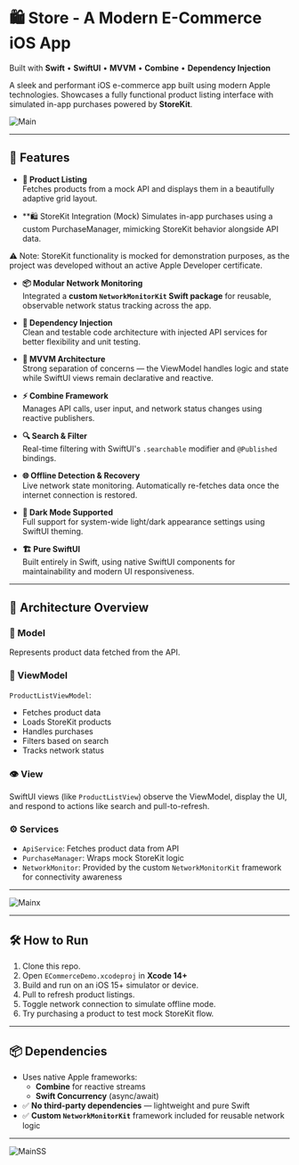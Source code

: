 # 🛍️ Store - A Modern E-Commerce iOS App  
Built with **Swift** • **SwiftUI** • **MVVM** • **Combine** • **Dependency Injection**

A sleek and performant iOS e-commerce app built using modern Apple technologies. Showcases a fully functional product listing interface with simulated in-app purchases powered by **StoreKit**.

![Main](https://github.com/user-attachments/assets/2247e7b4-7a26-46ce-9b90-b3924bd7b4bf)

---

## 🚀 Features

- **🛒 Product Listing**  
  Fetches products from a mock API and displays them in a beautifully adaptive grid layout.

- **🛍️ StoreKit Integration (Mock)
Simulates in-app purchases using a custom PurchaseManager, mimicking StoreKit behavior alongside API data.

⚠️ Note: StoreKit functionality is mocked for demonstration purposes, as the project was developed without an active Apple Developer certificate.

- **📦 Modular Network Monitoring**  
  Integrated a **custom `NetworkMonitorKit` Swift package** for reusable, observable network status tracking across the app.

- **🧩 Dependency Injection**  
  Clean and testable code architecture with injected API services for better flexibility and unit testing.

- **📱 MVVM Architecture**  
  Strong separation of concerns — the ViewModel handles logic and state while SwiftUI views remain declarative and reactive.

- **⚡ Combine Framework**  
  Manages API calls, user input, and network status changes using reactive publishers.

- **🔍 Search & Filter**  
  Real-time filtering with SwiftUI's `.searchable` modifier and `@Published` bindings.

- **🌐 Offline Detection & Recovery**  
  Live network state monitoring. Automatically re-fetches data once the internet connection is restored.

- **🌙 Dark Mode Supported**  
  Full support for system-wide light/dark appearance settings using SwiftUI theming.

- **🏗️ Pure SwiftUI**  
  Built entirely in Swift, using native SwiftUI components for maintainability and modern UI responsiveness.

---

## 🧠 Architecture Overview

### 🧩 Model  
Represents product data fetched from the API.

### 🧠 ViewModel  
`ProductListViewModel`:
- Fetches product data
- Loads StoreKit products
- Handles purchases
- Filters based on search
- Tracks network status

### 👁 View  
SwiftUI views (like `ProductListView`) observe the ViewModel, display the UI, and respond to actions like search and pull-to-refresh.

### ⚙️ Services  
- `ApiService`: Fetches product data from API  
- `PurchaseManager`: Wraps mock StoreKit logic  
- `NetworkMonitor`: Provided by the custom `NetworkMonitorKit` framework for connectivity awareness

---

![Mainx](https://github.com/user-attachments/assets/3b09a557-3bec-4c92-9f0f-f72be0466ef5)

---

## 🛠️ How to Run

1. Clone this repo.
2. Open `ECommerceDemo.xcodeproj` in **Xcode 14+**
3. Build and run on an iOS 15+ simulator or device.
4. Pull to refresh product listings.
5. Toggle network connection to simulate offline mode.
6. Try purchasing a product to test mock StoreKit flow.

---

## 📦 Dependencies

- Uses native Apple frameworks:
  - **Combine** for reactive streams
  - **Swift Concurrency** (async/await)
- ✅ **No third-party dependencies** — lightweight and pure Swift
- ✅ **Custom `NetworkMonitorKit`** framework included for reusable network logic

---

![MainSS](https://github.com/user-attachments/assets/c50310a5-9bdb-4b66-9879-77ca0241e582)
